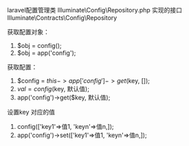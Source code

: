 
laravel配置管理类
    Illuminate\Config\Repository.php
    实现的接口Illuminate\Contracts\Config\Repository

获取配置对象：
1. $obj = config();
2. $obj = app('config');

获取配置：
1. $config = $this->app['config']->get($key, []);
2. $val = config($key, 默认值);
3. app('config')->get($key, 默认值);

设置key 对应的值
1. config(['key1'=>值1, 'keyn'=>值n,]);
2. app('config')->set(['key1'=>值1, 'keyn'=>值n,]);

